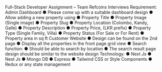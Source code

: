 Full-Stack Developer Assignment – Team Refcoins Interviews
Requirement:
Admin Dashboard
● Please come up with a suitable dashboard design
● Allow adding a new property using
● Property Title
● Property Image (Single image)
● Property Slug
● Property Location (Colombo, Kandy, Galle)
● Property Description
● Property Price, (LKR prefix)
● Property Type (Single Family, Villa)
● Property Status (For Sale or For Rent)
● Property area in sq ft
Customer Website
● Design can be found on the 2nd page
● Display all the properties in the front page grid view
● Search function:
● Should be able to search by location
● The search result page design should be similar to the website design
Technology:
● Next Js
● Nest Js
● Mongo DB
● Express
● Tailwind CSS or Style Components
● Redux or any state management
